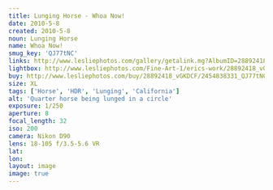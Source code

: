 ```yaml
---
title: Lunging Horse - Whoa Now!
date: 2010-5-8
created: 2010-5-8
noun: Lunging Horse
name: Whoa Now!
smug_key: 'QJ77tNC'
links: http://www.lesliephotos.com/gallery/getalink.mg?AlbumID=28892418&AlbumKey=vGKDCF&ImageID=2454838331&ImageKey=QJ77tNC&how=forum&Page=1
lightbox: http://www.lesliephotos.com/Fine-Art-1/erics-work/28892418_vGKDCF#!i=2454838331&k=QJ77tNC&lb=1&s=A
buy: http://www.lesliephotos.com/buy/28892418_vGKDCF/2454838331_QJ77tNC/
size: XL
tags: ['Horse', 'HDR', 'Lunging', 'California']
alt: 'Quarter horse being lunged in a circle'
exposure: 1/250
aperture: 8
focal_length: 32
iso: 200
camera: Nikon D90
lens: 18-105 f/3.5-5.6 VR
lat: 
lon: 
layout: image
image: true
---
```

